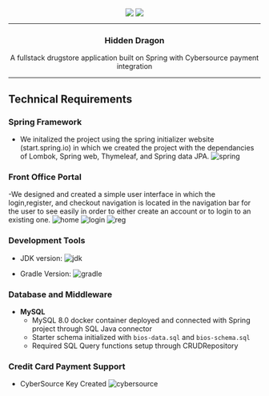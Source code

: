 <div align="center">
<img align="center" src="https://img.shields.io/static/v1?label=author&message=tsunfire&color=ffd74a&style=for-the-badge&logo=data%3Aimage/png%3Bbase64%2CiVBORw0KGgoAAAANSUhEUgAAABQAAAATCAYAAACQjC21AAAACXBIWXMAAAsTAAALEwEAmpwYAAAAIGNIUk0AAHpFAACAgwAA/FcAAIDoAAB5FgAA8QEAADtfAAAcheDStWoAAAD0SURBVHjarJQ9SoNBEEDfp00q8QoxQgoPYG1pkQPYWpgbWAvaWRm7NLlGUEEQFETwD8RCsLCMYK%2BQvDQRJNlvv93EB9vM7jx2Z4ZFJbJ21Qt1oH6ql2o7llO2sayeW86VWssRnlnNdaqwZTo70/lLzNImnb3pQEi4niFcSxEOM4TDFOFzhvBlJhJoymZGU7ZSx%2BY0QdbLmUPUTkTWLcsr1FiN6sA2sAEUwCvQB97KEqqEAKtAYyJ8B76ipwPXbqgH6p36HXjuj3qvHqnNqhoeqyPzOAkJa%2Bqt8/OkrvwV3rg4j7/Cff%2BPw0J9mHwIshgF8DEeAPZgZ0kPPubLAAAAAElFTkSuQmCC">

<img align="center" src="https://img.shields.io/static/v1?label=author&message=brandon cheu&color=ffd74a&style=for-the-badge&logo=data%3Aimage/png%3Bbase64%2CiVBORw0KGgoAAAANSUhEUgAAABQAAAATCAYAAACQjC21AAAACXBIWXMAAAsTAAALEwEAmpwYAAAAIGNIUk0AAHpFAACAgwAA/FcAAIDoAAB5FgAA8QEAADtfAAAcheDStWoAAAD0SURBVHjarJQ9SoNBEEDfp00q8QoxQgoPYG1pkQPYWpgbWAvaWRm7NLlGUEEQFETwD8RCsLCMYK%2BQvDQRJNlvv93EB9vM7jx2Z4ZFJbJ21Qt1oH6ql2o7llO2sayeW86VWssRnlnNdaqwZTo70/lLzNImnb3pQEi4niFcSxEOM4TDFOFzhvBlJhJoymZGU7ZSx%2BY0QdbLmUPUTkTWLcsr1FiN6sA2sAEUwCvQB97KEqqEAKtAYyJ8B76ipwPXbqgH6p36HXjuj3qvHqnNqhoeqyPzOAkJa%2Bqt8/OkrvwV3rg4j7/Cff%2BPw0J9mHwIshgF8DEeAPZgZ0kPPubLAAAAAElFTkSuQmCC">
</div>

---

<h3 align="center">Hidden Dragon</h3>

<p align="center">A fullstack drugstore application built on Spring with Cybersource payment integration</p>

---

## Technical Requirements

### Spring Framework

- We initalized the project using the spring initializer website (start.spring.io) in which we created the project with the dependancies of Lombok, Spring web, Thymeleaf, and Spring data JPA.
  ![spring](https://user-images.githubusercontent.com/54514627/143801689-0906eaaf-adeb-41d8-a4cd-0483feef9189.PNG)

### Front Office Portal
-We designed and created a simple user interface in which the login,register, and checkout navigation is located in the navigation bar for the user to see easily in order to either create an account or to login to an existing one. 
![home](https://user-images.githubusercontent.com/54514627/144555250-79cb0d90-9355-49aa-912f-2e1f084d2522.PNG)
![login](https://user-images.githubusercontent.com/54514627/144555240-1df608b6-01ac-4452-a0f0-907d914292b5.PNG)
![reg](https://user-images.githubusercontent.com/54514627/144555245-811d8e91-b6e9-47b4-a1dc-e7a31eb7ae63.PNG)


### Development Tools

- JDK version:
  ![jdk](https://user-images.githubusercontent.com/54514627/143801729-709c88a8-3b21-4ca5-9389-c0d77ab0b579.PNG)

- Gradle Version:
  ![gradle](https://user-images.githubusercontent.com/54514627/143801756-3f96c96e-e61d-469f-9227-0893fbbb2e76.PNG)

### Database and Middleware

- **MySQL**
  - MySQL 8.0 docker container deployed and connected with Spring project through SQL Java connector
  - Starter schema initialized with `bios-data.sql` and `bios-schema.sql`
  - Required SQL Query functions setup through CRUDRepository

### Credit Card Payment Support

- CyberSource Key Created
  ![cybersource](https://user-images.githubusercontent.com/54514627/143804123-466605bd-f3a6-4298-aafc-8022adc2507a.PNG)
